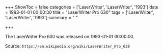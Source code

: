 +++
ShowToc = false
categories = ['LaserWriter', 'LaserWriter', '1993']
date = 1993-01-01 00:00:00
title = "LaserWriter Pro 630"
tags = ['LaserWriter', 'LaserWriter', '1993']
summary = " "

+++

The LaserWriter Pro 630 was released on 1993-01-01 00:00:00.

Source: `https://en.wikipedia.org/wiki/LaserWriter_Pro_630`


